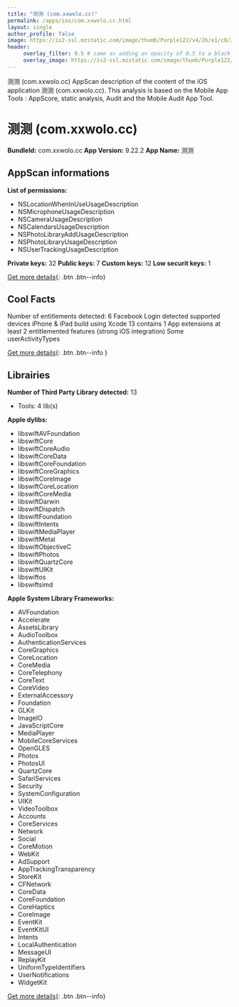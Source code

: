 ```yaml
---
title: "测测 (com.xxwolo.cc)"
permalink: /apps/ios/com.xxwolo.cc.html
layout: single
author_profile: false
image: https://is2-ssl.mzstatic.com/image/thumb/Purple122/v4/2b/e1/c8/2be1c854-83a8-5387-ca86-ab47bfd3aff4/AppIcon-0-0-1x_U007emarketing-0-0-0-7-0-0-sRGB-0-0-0-GLES2_U002c0-512MB-85-220-0-0.png/512x512bb.jpg
header: 
     overlay_filter: 0.5 # same as adding an opacity of 0.5 to a black background
     overlay_image: https://is2-ssl.mzstatic.com/image/thumb/Purple122/v4/2b/e1/c8/2be1c854-83a8-5387-ca86-ab47bfd3aff4/AppIcon-0-0-1x_U007emarketing-0-0-0-7-0-0-sRGB-0-0-0-GLES2_U002c0-512MB-85-220-0-0.png/512x512bb.jpg
---
```

测测 (com.xxwolo.cc) AppScan description of the content of the iOS application 测测 (com.xxwolo.cc). This analysis is based on the Mobile App Tools : AppScore, static analysis, Audit and the Mobile Audit App Tool.

# 测测 (com.xxwolo.cc)

**BundleId:** com.xxwolo.cc
**App Version:** 9.22.2
**App Name:** 测测


## AppScan informations 

**List of permissions:** 
- NSLocationWhenInUseUsageDescription
- NSMicrophoneUsageDescription
- NSCameraUsageDescription
- NSCalendarsUsageDescription
- NSPhotoLibraryAddUsageDescription
- NSPhotoLibraryUsageDescription
- NSUserTrackingUsageDescription
  
  
**Private keys:** 32
**Public keys:** 7
**Custom keys:** 12
**Low securit keys:** 1
  
[Get more details](/pricing.html){: .btn .btn--info}

## Cool Facts

Number of entitlements detected: 6
Facebook Login detected
supported devices iPhone & iPad
build using Xcode 13
contains 1 App extensions
at least 2 entitlemented features (strong iOS integration)
Some userActivityTypes
  
[Get more details](/pricing.html){: .btn .btn--info }

## Librairies 
**Number of Third Party Library detected:** 13
- Tools: 4 lib(s)


**Apple dylibs:**
- libswiftAVFoundation
- libswiftCore
- libswiftCoreAudio
- libswiftCoreData
- libswiftCoreFoundation
- libswiftCoreGraphics
- libswiftCoreImage
- libswiftCoreLocation
- libswiftCoreMedia
- libswiftDarwin
- libswiftDispatch
- libswiftFoundation
- libswiftIntents
- libswiftMediaPlayer
- libswiftMetal
- libswiftObjectiveC
- libswiftPhotos
- libswiftQuartzCore
- libswiftUIKit
- libswiftos
- libswiftsimd


**Apple System Library Frameworks:**
- AVFoundation
- Accelerate
- AssetsLibrary
- AudioToolbox
- AuthenticationServices
- CoreGraphics
- CoreLocation
- CoreMedia
- CoreTelephony
- CoreText
- CoreVideo
- ExternalAccessory
- Foundation
- GLKit
- ImageIO
- JavaScriptCore
- MediaPlayer
- MobileCoreServices
- OpenGLES
- Photos
- PhotosUI
- QuartzCore
- SafariServices
- Security
- SystemConfiguration
- UIKit
- VideoToolbox
- Accounts
- CoreServices
- Network
- Social
- CoreMotion
- WebKit
- AdSupport
- AppTrackingTransparency
- StoreKit
- CFNetwork
- CoreData
- CoreFoundation
- CoreHaptics
- CoreImage
- EventKit
- EventKitUI
- Intents
- LocalAuthentication
- MessageUI
- ReplayKit
- UniformTypeIdentifiers
- UserNotifications
- WidgetKit


  
[Get more details](/pricing.html){: .btn .btn--info}

